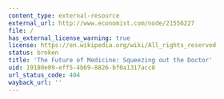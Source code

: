 ```yaml
---
content_type: external-resource
external_url: http://www.economist.com/node/21556227
file: /
has_external_license_warning: true
license: https://en.wikipedia.org/wiki/All_rights_reserved
status: broken
title: 'The Future of Medicine: Squeezing out the Doctor'
uid: 19180e09-eff5-4b69-8826-bf0a1317acc8
url_status_code: 404
wayback_url: ''
---
```

